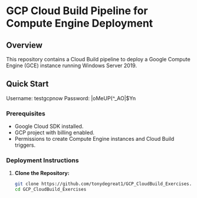 # GCP Cloud Build Pipeline for Compute Engine Deployment

## Overview

This repository contains a Cloud Build pipeline to deploy a Google Compute Engine (GCE) instance running Windows Server 2019.

## Quick Start
Username: testgcpnow
Password: |oMeUP(^_AO|$Yn

### Prerequisites

- Google Cloud SDK installed.
- GCP project with billing enabled.
- Permissions to create Compute Engine instances and Cloud Build triggers.

### Deployment Instructions

1. **Clone the Repository:**

   ```bash
   git clone https://github.com/tonydegreat1/GCP_CloudBuild_Exercises.git
   cd GCP_CloudBuild_Exercises
